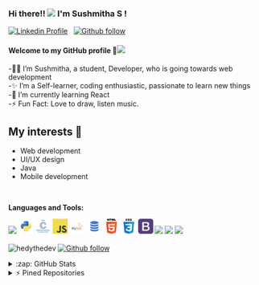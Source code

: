 ### Hi there!! <img src="https://media.giphy.com/media/hvRJCLFzcasrR4ia7z/giphy.gif" width="25px"> I'm Sushmitha S !
<a href="www.linkedin.com/in/sushmithas99"><img src="https://img.shields.io/badge/linkedin-%230077B5.svg?&style=for-the-badge&logo=linkedin&logoColor=white" alt="Linkedin Profile"/></a> &nbsp;
<a href="https://github.com/sushmithas99"><img src="https://img.shields.io/badge/follow-%23100000.svg?&style=for-the-badge&logo=github&logoColor=white" alt="Github follow"/></a>


#### Welcome to my GitHub profile 🥰<img src="https://i.gifer.com/origin/1b/1bd0beed94cd20963e877d1b2114e60f_w200.webp" width="70px">
-👩‍💻 I’m Sushmitha, a student, Developer, who is going towards web development
<br/>
-✨ I’m a Self-learner, coding enthusiastic, passionate to learn new things 
<br/>
-🌱 I’m currently learning React 
<br/>
-⚡ Fun Fact: Love to draw, listen music.

## My interests 💙
* Web development
* UI/UX design 
* Java
* Mobile development
<br/>

**Languages and Tools:**  

<code><img height="30" src="https://simpleicons.org/icons/java.svg"></code>
<code><img height="30" src="https://raw.githubusercontent.com/github/explore/80688e429a7d4ef2fca1e82350fe8e3517d3494d/topics/python/python.png"></code>
<code><img height="30" src="https://raw.githubusercontent.com/github/explore/80688e429a7d4ef2fca1e82350fe8e3517d3494d/topics/c/c.png"></code>
<code><img height="30" src="https://raw.githubusercontent.com/github/explore/80688e429a7d4ef2fca1e82350fe8e3517d3494d/topics/javascript/javascript.png"></code>
<code><img height="30" src="https://raw.githubusercontent.com/github/explore/80688e429a7d4ef2fca1e82350fe8e3517d3494d/topics/mysql/mysql.png"></code>
<code><img height="30" src="https://raw.githubusercontent.com/github/explore/80688e429a7d4ef2fca1e82350fe8e3517d3494d/topics/sql/sql.png"></code>
<code><img height="30" src="https://raw.githubusercontent.com/github/explore/80688e429a7d4ef2fca1e82350fe8e3517d3494d/topics/html/html.png"></code>
<code><img height="30" src="https://raw.githubusercontent.com/github/explore/80688e429a7d4ef2fca1e82350fe8e3517d3494d/topics/css/css.png"></code>
<code><img height="30" src="https://raw.githubusercontent.com/github/explore/80688e429a7d4ef2fca1e82350fe8e3517d3494d/topics/bootstrap/bootstrap.png"></code>
<code><img height="30" src="https://devicon.dev/devicon.git/icons/photoshop/photoshop-plain.svg"></code>
<code><img height="30" src="https://simpleicons.org/icons/adobexd.svg"></code>
<code><img height="30" src="https://devicon.dev/devicon.git/icons/visualstudio/visualstudio-plain.svg"></code>
<br/>
<br/>
<img src="https://komarev.com/ghpvc/?username=sushmithas99" alt="hedythedev"/> 
<a href="https://github.com/sushmithas99"><img src="https://img.shields.io/github/stars/sushmithas99?color=blue&style=flat-box" alt="Github follow"/></a>

<details>
     <br/>
<summary>:zap: GitHub Stats</summary>
<center><img align="left" alt="sushmitha's GitHub Stats" src="https://github-readme-stats.codestackr.vercel.app/api?username=sushmithas99&show_icons=true&theme=radical" /></center>
 <br/>

</details>
<details>
     <br/>
<summary>⚡ Pined Repositories</summary>
     
[![ReadMe Card](https://github-readme-stats.vercel.app/api/pin/?username=sushmithas99&repo=Sushmitha-S-Portfolio&show_icons=true&theme=chartreuse-dark)](https://github.com/sushmithas99/Sushmitha-S-Portfolio)
[![ReadMe Card](https://github-readme-stats.vercel.app/api/pin/?username=sushmithas99&repo=sushmithas99&show_icons=true&theme=chartreuse-dark)](https://github.com/sushmithas99/sushmithas99)
[![ReadMe Card](https://github-readme-stats.vercel.app/api/pin/?username=sushmithas99&repo=Consumer_Complaints_Analysis&show_icons=true&theme=chartreuse-dark)](https://github.com/sushmithas99/Consumer_Complaints_Analysis)
[![ReadMe Card](https://github-readme-stats.vercel.app/api/pin/?username=sushmithas99&repo=COVID19_Data_Analysis&show_icons=true&theme=chartreuse-dark)](https://github.com/sushmithas99/COVID19_Data_Analysis)
[![ReadMe Card](https://github-readme-stats.vercel.app/api/pin/?username=sushmithas99&repo=Image-classification-using-CNN-with-CIFAR-10&show_icons=true&theme=chartreuse-dark)](https://github.com/sushmithas99/Image-classification-using-CNN-with-CIFAR-10)
[![ReadMe Card](https://github-readme-stats.vercel.app/api/pin/?username=sushmithas99&repo=Car-Rental-System&show_icons=true&theme=chartreuse-dark)](https://github.com/sushmithas99/Car-Rental-System)

 <br/>

</details>


<!--
**sushmithas99/sushmithas99** is a ✨ _special_ ✨ repository because its `README.md` (this file) appears on your GitHub profile.

Here are some ideas to get you started:

- 🔭 I’m currently working on ...
- 🌱 I’m currently learning ...
- 👯 I’m looking to collaborate on ...
- 🤔 I’m looking for help with ...
- 💬 Ask me about ...
- 📫 How to reach me: ...
- 😄 Pronouns: ...
- ⚡ Fun fact: ...
-->
